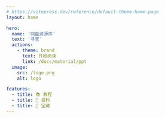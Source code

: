 ```yaml
---
# https://vitepress.dev/reference/default-theme-home-page
layout: home

hero:
  name: '网盘资源库'
  text: '寻宝'
  actions:
    - theme: brand
      text: 开始阅读
      link: /docs/material/ppt
  image:
    src: /logo.png
    alt: logo

features:
  - title: 📚 教程
  - title: 📄 资料
  - title: 🤩 宝藏
---
```

